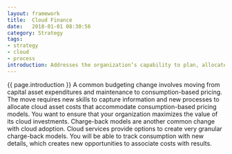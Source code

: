 ```yaml
---
layout: framework
title:  Cloud Finance
date:   2018-01-01 08:30:56
category: Strategy
tags:
- strategy
- cloud
- process
introduction: Addresses the organization’s capability to plan, allocate, and manage the budget for IT expenses given changes introduced with the cloud services consumption model.
---
```


{{ page.introduction }}
A common budgeting change involves moving from capital asset expenditures
and maintenance to consumption-based pricing. The move requires new skills
to capture information and new processes to allocate cloud asset costs that
accommodate consumption-based pricing models. You want to ensure that your
organization maximizes the value of its cloud investments. Charge-back models
are another common change with cloud adoption. Cloud services provide
options to create very granular charge-back models. You will be able to track
consumption with new details, which creates new opportunities to associate
costs with results.


